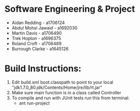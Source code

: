 # Software Engineering & Project

- Aidan Redding - a1706124
- Abdul Mohsi Jawaid - a1692030
- Martin Davis - a1706490
- Trek Hopton - a1696375
- Roland Croft - a1706489
- Burrough Clarke - a1645126

# Build Instructions:

1. Edit build.xml boot.classpath to point to your local "jdk1.7.0_80.jdk/Contents/Home/jre/lib/rt.jar"
2. Make sure main function is in a class called Controller
3. To compile and run with JUnit tests run this from terminal:
    - ant run-project
